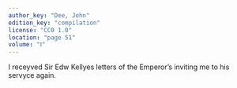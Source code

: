 ```yaml
---
author_key: "Dee, John"
edition_key: "compilation"
license: "CC0 1.0"
location: "page 51"
volume: "Ⅰ"
---
```

I receyved Sir Edw Kellyes letters of the Emperor’s inviting me to his servyce
again.

